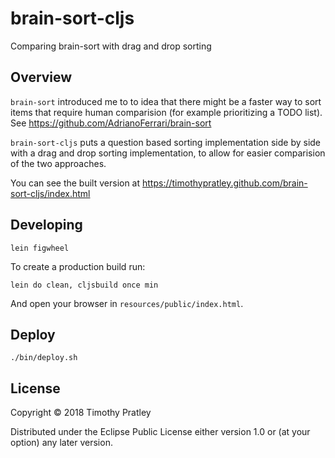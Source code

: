 # brain-sort-cljs

Comparing brain-sort with drag and drop sorting

## Overview

`brain-sort` introduced me to to idea that there might be a faster way to sort items
that require human comparision (for example prioritizing a TODO list).
See https://github.com/AdrianoFerrari/brain-sort

`brain-sort-cljs` puts a question based sorting implementation side by side with a
drag and drop sorting implementation, to allow for easier comparision of the two approaches.

You can see the built version at https://timothypratley.github.com/brain-sort-cljs/index.html

## Developing

    lein figwheel

To create a production build run:

    lein do clean, cljsbuild once min

And open your browser in `resources/public/index.html`.

## Deploy

    ./bin/deploy.sh

## License

Copyright © 2018 Timothy Pratley

Distributed under the Eclipse Public License either version 1.0 or (at your option) any later version.
